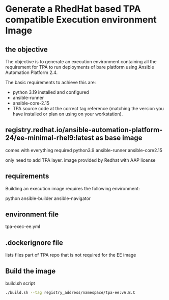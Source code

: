 # Generate a RhedHat based TPA compatible Execution environment Image

## the objective

The objective is to generate an execution environment containing all the requirement
for TPA to run deployments of bare platform using Ansible Automation Platform 2.4.

The basic requirements to achieve this are:

- python 3.19 installed and configured
- ansible-runner
- ansible-core-2.15
- TPA source code at the correct tag reference (matching the version you have installed or plan on using on your workstation).

## registry.redhat.io/ansible-automation-platform-24/ee-minimal-rhel9:latest as base image

comes with everything required
python3.9
ansible-runner
ansible-core2.15

only need to add TPA layer.
image provided by Redhat with AAP license

## requirements

Building an execution image requires the following environment:

python
ansible-builder
ansible-navigator


## environment file

tpa-exec-ee.yml

## .dockerignore file

lists files part of TPA repo that is not required for the EE image

## Build the image

build.sh script

```bash
./build.sh --tag registry_address/namespace/tpa-ee:vA.B.C
```



